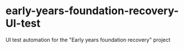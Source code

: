 # early-years-foundation-recovery-UI-test
UI test automation for the "Early years foundation recovery" project
